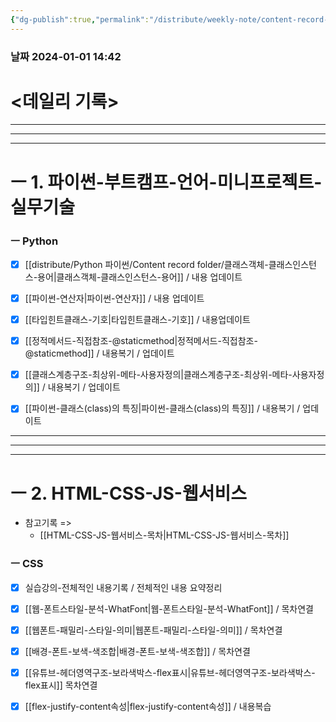 ```yaml
---
{"dg-publish":true,"permalink":"/distribute/weekly-note/content-record-folder/2024-01-01-w1/","tags":["데일리-주간-기록"],"noteIcon":""}
---
```


### 날짜 2024-01-01 14:42

# <데일리 기록> 



----
-----
---
# ㅡ 1. 파이썬-부트캠프-언어-미니프로젝트-실무기술


### ㅡ Python
- [x] [[distribute/Python 파이썬/Content record folder/클래스객체-클래스인스턴스-용어\|클래스객체-클래스인스턴스-용어]] / 내용 업데이트
- [x] [[파이썬-연산자\|파이썬-연산자]] / 내용 업데이트
- [x] [[타입힌트클래스-기호\|타입힌트클래스-기호]] / 내용업데이트
- [x] [[정적메서드-직접참조-@staticmethod\|정적메서드-직접참조-@staticmethod]] / 내용복기 / 업데이트
- [x] [[클래스계층구조-최상위-메타-사용자정의\|클래스계층구조-최상위-메타-사용자정의]] / 내용복기 / 업데이트
- [x] [[파이썬-클래스(class)의 특징\|파이썬-클래스(class)의 특징]] / 내용복기 / 업데이트


------
---
---
# ㅡ 2. HTML-CSS-JS-웹서비스
- 참고기록 =>
	- [[HTML-CSS-JS-웹서비스-목차\|HTML-CSS-JS-웹서비스-목차]]

### ㅡ CSS
- [x] 실습강의-전체적인 내용기록 / 전체적인 내용 요약정리 
	
- [x] [[웹-폰트스타일-분석-WhatFont\|웹-폰트스타일-분석-WhatFont]] / 목차연결
- [x] [[웹폰트-패밀리-스타일-의미\|웹폰트-패밀리-스타일-의미]] / 목차연결
- [x] [[배경-폰트-보색-색조합\|배경-폰트-보색-색조합]] / 목차연결
- [x] [[유튜브-헤더영역구조-보라색박스-flex표시\|유튜브-헤더영역구조-보라색박스-flex표시]] 목차연결
- [x] [[flex-justify-content속성\|flex-justify-content속성]] / 내용복습

